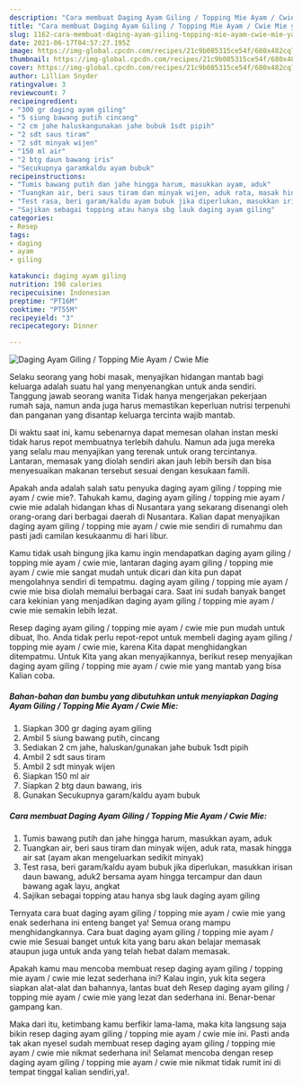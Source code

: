 ```yaml
---
description: "Cara membuat Daging Ayam Giling / Topping Mie Ayam / Cwie Mie yang lezat Untuk Jualan"
title: "Cara membuat Daging Ayam Giling / Topping Mie Ayam / Cwie Mie yang lezat Untuk Jualan"
slug: 1162-cara-membuat-daging-ayam-giling-topping-mie-ayam-cwie-mie-yang-lezat-untuk-jualan
date: 2021-06-17T04:57:27.195Z
image: https://img-global.cpcdn.com/recipes/21c9b085315ce54f/680x482cq70/daging-ayam-giling-topping-mie-ayam-cwie-mie-foto-resep-utama.jpg
thumbnail: https://img-global.cpcdn.com/recipes/21c9b085315ce54f/680x482cq70/daging-ayam-giling-topping-mie-ayam-cwie-mie-foto-resep-utama.jpg
cover: https://img-global.cpcdn.com/recipes/21c9b085315ce54f/680x482cq70/daging-ayam-giling-topping-mie-ayam-cwie-mie-foto-resep-utama.jpg
author: Lillian Snyder
ratingvalue: 3
reviewcount: 7
recipeingredient:
- "300 gr daging ayam giling"
- "5 siung bawang putih cincang"
- "2 cm jahe haluskangunakan jahe bubuk 1sdt pipih"
- "2 sdt saus tiram"
- "2 sdt minyak wijen"
- "150 ml air"
- "2 btg daun bawang iris"
- "Secukupnya garamkaldu ayam bubuk"
recipeinstructions:
- "Tumis bawang putih dan jahe hingga harum, masukkan ayam, aduk"
- "Tuangkan air, beri saus tiram dan minyak wijen, aduk rata, masak hingga air sat (ayam akan mengeluarkan sedikit minyak)"
- "Test rasa, beri garam/kaldu ayam bubuk jika diperlukan, masukkan irisan daun bawang, aduk2 bersama ayam hingga tercampur dan daun bawang agak layu, angkat"
- "Sajikan sebagai topping atau hanya sbg lauk daging ayam giling"
categories:
- Resep
tags:
- daging
- ayam
- giling

katakunci: daging ayam giling 
nutrition: 198 calories
recipecuisine: Indonesian
preptime: "PT16M"
cooktime: "PT55M"
recipeyield: "3"
recipecategory: Dinner

---
```



![Daging Ayam Giling / Topping Mie Ayam / Cwie Mie](https://img-global.cpcdn.com/recipes/21c9b085315ce54f/680x482cq70/daging-ayam-giling-topping-mie-ayam-cwie-mie-foto-resep-utama.jpg)

Selaku seorang yang hobi masak, menyajikan hidangan mantab bagi keluarga adalah suatu hal yang menyenangkan untuk anda sendiri. Tanggung jawab seorang  wanita Tidak hanya mengerjakan pekerjaan rumah saja, namun anda juga harus memastikan keperluan nutrisi terpenuhi dan panganan yang disantap keluarga tercinta wajib mantab.

Di waktu  saat ini, kamu sebenarnya dapat memesan olahan instan meski tidak harus repot membuatnya terlebih dahulu. Namun ada juga mereka yang selalu mau menyajikan yang terenak untuk orang tercintanya. Lantaran, memasak yang diolah sendiri akan jauh lebih bersih dan bisa menyesuaikan makanan tersebut sesuai dengan kesukaan famili. 



Apakah anda adalah salah satu penyuka daging ayam giling / topping mie ayam / cwie mie?. Tahukah kamu, daging ayam giling / topping mie ayam / cwie mie adalah hidangan khas di Nusantara yang sekarang disenangi oleh orang-orang dari berbagai daerah di Nusantara. Kalian dapat menyajikan daging ayam giling / topping mie ayam / cwie mie sendiri di rumahmu dan pasti jadi camilan kesukaanmu di hari libur.

Kamu tidak usah bingung jika kamu ingin mendapatkan daging ayam giling / topping mie ayam / cwie mie, lantaran daging ayam giling / topping mie ayam / cwie mie sangat mudah untuk dicari dan kita pun dapat mengolahnya sendiri di tempatmu. daging ayam giling / topping mie ayam / cwie mie bisa diolah memalui berbagai cara. Saat ini sudah banyak banget cara kekinian yang menjadikan daging ayam giling / topping mie ayam / cwie mie semakin lebih lezat.

Resep daging ayam giling / topping mie ayam / cwie mie pun mudah untuk dibuat, lho. Anda tidak perlu repot-repot untuk membeli daging ayam giling / topping mie ayam / cwie mie, karena Kita dapat menghidangkan ditempatmu. Untuk Kita yang akan menyajikannya, berikut resep menyajikan daging ayam giling / topping mie ayam / cwie mie yang mantab yang bisa Kalian coba.

<!--inarticleads1-->

##### Bahan-bahan dan bumbu yang dibutuhkan untuk menyiapkan Daging Ayam Giling / Topping Mie Ayam / Cwie Mie:

1. Siapkan 300 gr daging ayam giling
1. Ambil 5 siung bawang putih, cincang
1. Sediakan 2 cm jahe, haluskan/gunakan jahe bubuk 1sdt pipih
1. Ambil 2 sdt saus tiram
1. Ambil 2 sdt minyak wijen
1. Siapkan 150 ml air
1. Siapkan 2 btg daun bawang, iris
1. Gunakan Secukupnya garam/kaldu ayam bubuk




<!--inarticleads2-->

##### Cara membuat Daging Ayam Giling / Topping Mie Ayam / Cwie Mie:

1. Tumis bawang putih dan jahe hingga harum, masukkan ayam, aduk
1. Tuangkan air, beri saus tiram dan minyak wijen, aduk rata, masak hingga air sat (ayam akan mengeluarkan sedikit minyak)
1. Test rasa, beri garam/kaldu ayam bubuk jika diperlukan, masukkan irisan daun bawang, aduk2 bersama ayam hingga tercampur dan daun bawang agak layu, angkat
1. Sajikan sebagai topping atau hanya sbg lauk daging ayam giling




Ternyata cara buat daging ayam giling / topping mie ayam / cwie mie yang enak sederhana ini enteng banget ya! Semua orang mampu menghidangkannya. Cara buat daging ayam giling / topping mie ayam / cwie mie Sesuai banget untuk kita yang baru akan belajar memasak ataupun juga untuk anda yang telah hebat dalam memasak.

Apakah kamu mau mencoba membuat resep daging ayam giling / topping mie ayam / cwie mie lezat sederhana ini? Kalau ingin, yuk kita segera siapkan alat-alat dan bahannya, lantas buat deh Resep daging ayam giling / topping mie ayam / cwie mie yang lezat dan sederhana ini. Benar-benar gampang kan. 

Maka dari itu, ketimbang kamu berfikir lama-lama, maka kita langsung saja bikin resep daging ayam giling / topping mie ayam / cwie mie ini. Pasti anda tak akan nyesel sudah membuat resep daging ayam giling / topping mie ayam / cwie mie nikmat sederhana ini! Selamat mencoba dengan resep daging ayam giling / topping mie ayam / cwie mie nikmat tidak rumit ini di tempat tinggal kalian sendiri,ya!.

